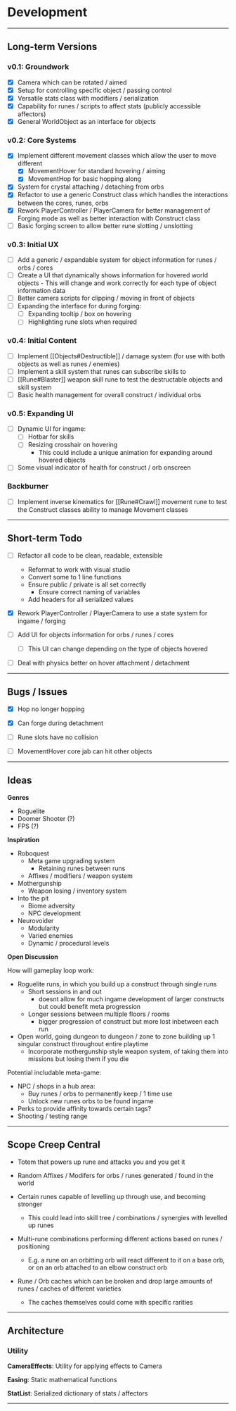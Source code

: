 # Development

---

## Long-term Versions

### v0.1: Groundwork

- [x] Camera which can be rotated / aimed
- [x] Setup for controlling specific object / passing control
- [x] Versatile stats class with modifiers / serialization
- [x] Capability for runes / scripts to affect stats (publicly accessible affectors)
- [x] General WorldObject as an interface for objects

### v0.2: Core Systems

- [x] Implement different movement classes which allow the user to move different
	- [x] MovementHover for standard hovering / aiming
	- [x] MovementHop for basic hopping along
- [x] System for crystal attaching / detaching from orbs
- [x] Refactor to use a generic Construct class which handles the interactions between the cores, runes, orbs
- [x] Rework PlayerController / PlayerCamera for better management of Forging mode as well as better interaction with Construct class
- [ ] Basic forging screen to allow better rune slotting / unslotting

### v0.3: Initial UX
- [ ] Add a generic / expandable system for object information for runes / orbs / cores
- [ ] Create a UI that dynamically shows information for hovered world objects - This will change and work correctly for each type of object information data
- [ ] Better camera scripts for clipping / moving in front of objects
- [ ] Expanding the interface for during forging:
	- [ ] Expanding tooltip / box on hovering
	- [ ] Highlighting rune slots when required

### v0.4: Initial Content
- [ ] Implement [[Objects#Destructible]] / damage system (for use with both objects as well as runes / enemies)
- [ ] Implement a skill system that runes can subscribe skills to
- [ ] [[Rune#Blaster]] weapon skill rune to test the destructable objects and skill system
- [ ] Basic health management for overall construct / individual orbs

### v0.5: Expanding UI
- [ ] Dynamic UI for ingame:
	- [ ] Hotbar for skills
	- [ ] Resizing crosshair on hovering
		- This could include a unique animation for expanding around hovered objects
- [ ] Some visual indicator of health for construct / orb onscreen

### Backburner
- [ ] Implement inverse kinematics for [[Rune#Crawl]] movement rune to test the Construct classes ability to manage Movement classes

---

## Short-term Todo

- [ ] Refactor all code to be clean, readable, extensible
	- Reformat to work with visual studio
	- Convert some to 1 line functions
	- Ensure public / private is all set correctly
		- Ensure correct naming of variables
	- Add headers for all serialized values

- [x] Rework PlayerController / PlayerCamera to use a state system for ingame / forging

- [ ] Add UI for objects information for orbs / runes / cores
	
	- [ ] This UI can change depending on the type of objects hovered

- [ ] Deal with physics better on hover attachment / detachment

---

## Bugs / Issues

- [x] Hop no longer hopping

- [x] Can forge during detachment

- [ ] Rune slots have no collision

- [ ] MovementHover core jab can hit other objects

---

## Ideas

**Genres**

- Roguelite
- Doomer Shooter (?)
- FPS (?)


**Inspiration**

- Roboquest
	- Meta game upgrading system
		- Retaining runes between runs
	- Affixes / modifiers / weapon system
- Mothergunship
	- Weapon losing / inventory system
- Into the pit
	- Biome adversity
	- NPC development
- Neurovoider
	- Modularity
	- Varied enemies
	- Dynamic / procedural levels


**Open Discussion**

How will gameplay loop work:
- Roguelite runs, in which you build up a construct through single runs
	- Short sessions in and out
		- doesnt allow for much ingame development of larger constructs but could benefit meta progression
	- Longer sessions between multiple floors / rooms
		- bigger progression of construct but more lost inbetween each run
- Open world, going dungeon to dungeon / zone to zone building up 1 singular construct throughout entire playtime
	- Incorporate mothergunship style weapon system, of taking them into missions but losing them if you die

Potential includable meta-game:
- NPC / shops in a hub area:
	- Buy runes / orbs to permanently keep / 1 time use
	- Unlock new runes orbs to be found ingame
- Perks to provide affinity towards certain tags?
- Shooting / testing range

---

## Scope Creep Central

- Totem that powers up rune and attacks you and you get it

- Random Affixes / Modifers for orbs / runes generated / found in the world

- Certain runes capable of levelling up through use, and becoming stronger
	- This could lead into skill tree / combinations / synergies with levelled up runes

- Multi-rune combinations performing different actions based on runes / positioning
	- E.g. a rune on an orbitting orb will react different to it on a base orb, or on an orb attached to an elbow construct orb

- Rune / Orb caches which can be broken and drop large amounts of runes / caches of different varieties
	- The caches themselves could come with specific rarities

---

## Architecture

### Utility

**CameraEffects**: Utility for applying effects to Camera

**Easing**: Static mathematical functions

**StatList**: Serialized dictionary of stats / affectors

---
